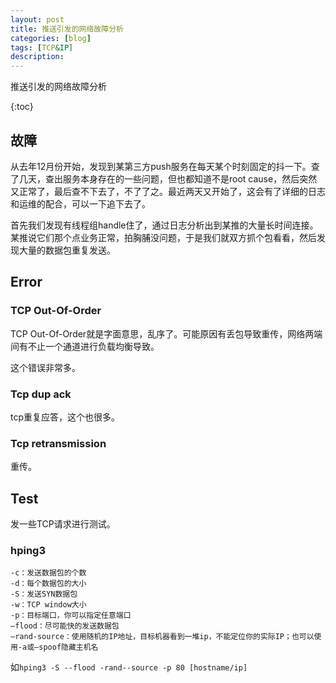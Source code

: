 ```yaml
---
layout: post
title: 推送引发的网络故障分析
categories: [blog]
tags: [TCP&IP]
description: 
---
```


推送引发的网络故障分析

{:toc}



## 故障

从去年12月份开始，发现到某第三方push服务在每天某个时刻固定的抖一下。查了几天，查出服务本身存在的一些问题，但也都知道不是root cause，然后突然又正常了，最后查不下去了，不了了之。最近两天又开始了，这会有了详细的日志和运维的配合，可以一下追下去了。

首先我们发现有线程组handle住了，通过日志分析出到某推的大量长时间连接。某推说它们那个点业务正常，拍胸脯没问题，于是我们就双方抓个包看看，然后发现大量的数据包重复发送。

## Error

### TCP Out-Of-Order

TCP Out-Of-Order就是字面意思，乱序了。可能原因有丢包导致重传，网络两端间有不止一个通道进行负载均衡导致。

这个错误非常多。

### Tcp dup ack

tcp重复应答，这个也很多。

### Tcp retransmission

重传。



## Test

发一些TCP请求进行测试。

### hping3

```
-c：发送数据包的个数
-d：每个数据包的大小
-S：发送SYN数据包
-w：TCP window大小
-p：目标端口，你可以指定任意端口
–flood：尽可能快的发送数据包
–rand-source：使用随机的IP地址，目标机器看到一堆ip，不能定位你的实际IP；也可以使用-a或–spoof隐藏主机名
```

如`hping3 -S --flood -rand--source -p 80 [hostname/ip]`



